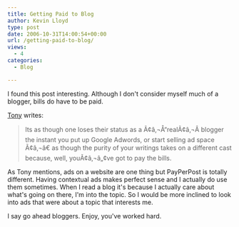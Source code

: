 ```yaml
---
title: Getting Paid to Blog
author: Kevin Lloyd
type: post
date: 2006-10-31T14:00:54+00:00
url: /getting-paid-to-blog/
views:
  - 4
categories:
  - Blog

---
```

I found this post interesting. Although I don't consider myself much of a blogger, bills do have to be paid.

[Tony][1] writes:

> Its as though one loses their status as a Ã¢â‚¬Å“realÃ¢â‚¬Â blogger the instant you put up Google Adwords, or start selling ad space Ã¢â‚¬â€ as though the purity of your writings takes on a different cast because, well, youÃ¢â‚¬â„¢ve got to pay the bills.

As Tony mentions, ads on a website are one thing but PayPerPost is totally different. Having contextual ads makes perfect sense and I actually do use them sometimes. When I read a blog it's because I actually care about what's going on there, I'm into the topic. So I would be more inclined to look into ads that were about a topic that interests me.

I say go ahead bloggers. Enjoy, you've worked hard.

 [1]: http://www.deepjiveinterests.com/2006/10/30/when-do-bloggers-have-to-justify-earning-a-buck/